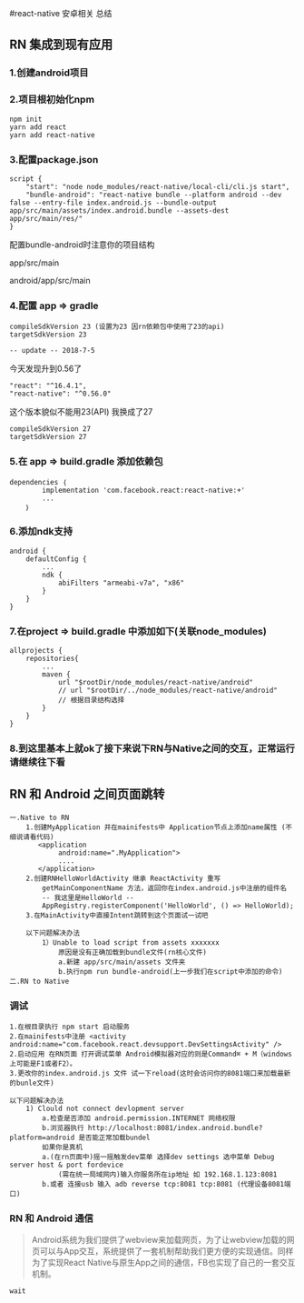 #react-native 安卓相关 总结

## RN 集成到现有应用

### 1.创建android项目

### 2.项目根初始化npm

```
npm init
yarn add react
yarn add react-native
```

### 3.配置package.json
```
script {
    "start": "node node_modules/react-native/local-cli/cli.js start",
    "bundle-android": "react-native bundle --platform android --dev false --entry-file index.android.js --bundle-output app/src/main/assets/index.android.bundle --assets-dest app/src/main/res/"
}
```

配置bundle-android时注意你的项目结构

app/src/main

android/app/src/main

### 4.配置 app => gradle
```
compileSdkVersion 23 (设置为23 因rn依赖包中使用了23的api)
targetSdkVersion 23
```

`-- update -- 2018-7-5`

今天发现升到0.56了

```
"react": "^16.4.1",
"react-native": "^0.56.0"
```

这个版本貌似不能用23(API) 我换成了27

```
compileSdkVersion 27
targetSdkVersion 27
```

### 5.在 app => build.gradle 添加依赖包
```
dependencies ｛
        implementation 'com.facebook.react:react-native:+'
        ...
    ｝
```
    
### 6.添加ndk支持
```
android {
    defaultConfig {
        ...
        ndk {
            abiFilters "armeabi-v7a", "x86"
        }
    }
}
```
### 7.在project => build.gradle 中添加如下(关联node_modules)
```
allprojects {
    repositories{
        ...
        maven {
            url "$rootDir/node_modules/react-native/android"
            // url "$rootDir/../node_modules/react-native/android"
            // 根据目录结构选择
        }
    }
}
```
    
### 8.到这里基本上就ok了接下来说下RN与Native之间的交互，正常运行请继续往下看

## RN 和 Android 之间页面跳转

```
一.Native to RN
    1.创建MyApplication 并在mainifests中 Application节点上添加name属性 (不细说请看代码)
       <application 
            android:name=".MyApplication">
            ....
       </application>
    2.创建RNHelloWorldActivity 继承 ReactActivity 重写 
        getMainComponentName 方法，返回你在index.android.js中注册的组件名
        -- 我这里是HelloWorld --
        AppRegistry.registerComponent('HelloWorld', () => HelloWorld);
    3.在MainActivity中直接Intent跳转到这个页面试一试吧
    
    以下问题解决办法
        1）Unable to load script from assets xxxxxxx
            原因是没有正确加载到bundle文件(rn核心文件)
            a.新建 app/src/main/assets 文件夹 
            b.执行npm run bundle-android(上一步我们在script中添加的命令)
二.RN to Native   
```

### 调试
```
1.在根目录执行 npm start 启动服务
2.在mainifests中注册 <activity android:name="com.facebook.react.devsupport.DevSettingsActivity" />
2.启动应用 在RN页面 打开调试菜单 Android模拟器对应的则是Command⌘ + M（windows上可能是F1或者F2）。
3.更改你的index.android.js 文件 试一下reload(这时会访问你的8081端口来加载最新的bunle文件)

以下问题解决办法
    1) Clould not connect devlopment server
        a.检查是否添加 android.permission.INTERNET 网络权限
        b.浏览器执行 http://localhost:8081/index.android.bundle?platform=android 是否能正常加载bundel
        如果你是真机
        a.(在rn页面中)摇一摇触发dev菜单 选择dev settings 选中菜单 Debug server host & port fordevice
            (需在统一局域网内)输入你服务所在ip地址 如 192.168.1.123:8081
        b.或者 连接usb 输入 adb reverse tcp:8081 tcp:8081 (代理设备8081端口)      
```

### RN 和 Android 通信
> Android系统为我们提供了webview来加载网页，为了让webview加载的网页可以与App交互，系统提供了一套机制帮助我们更方便的实现通信。同样为了实现React Native与原生App之间的通信，FB也实现了自己的一套交互机制。

```
wait
```